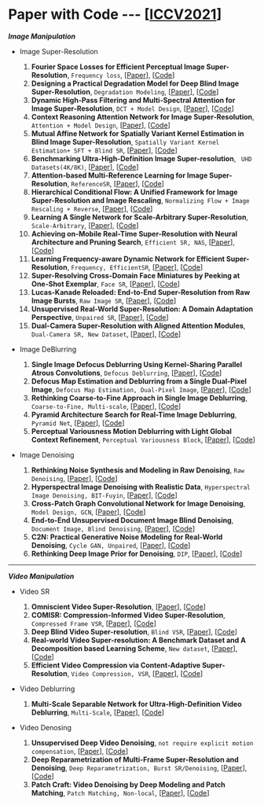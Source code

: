 # Paper with Code --- [[ICCV2021](https://openaccess.thecvf.com/ICCV2021)]

***Image Manipulation***
  - Image Super-Resolution
    1. **Fourier Space Losses for Efficient Perceptual Image Super-Resolution**, `Frequency loss`, [[Paper](https://openaccess.thecvf.com/content/ICCV2021/papers/Fuoli_Fourier_Space_Losses_for_Efficient_Perceptual_Image_Super-Resolution_ICCV_2021_paper.pdf)], [[Code](https://github.com/dariofuoli/)]
    2. **Designing a Practical Degradation Model for Deep Blind Image Super-Resolution**, `Degradation Modeling`, [[Paper](https://openaccess.thecvf.com/content/ICCV2021/papers/Zhang_Designing_a_Practical_Degradation_Model_for_Deep_Blind_Image_Super-Resolution_ICCV_2021_paper.pdf)], [[Code](https://github.com/cszn/BSRGAN)]
    3. **Dynamic High-Pass Filtering and Multi-Spectral Attention for Image Super-Resolution**, `DCT + Model Design`, [[Paper](https://openaccess.thecvf.com/content/ICCV2021/papers/Magid_Dynamic_High-Pass_Filtering_and_Multi-Spectral_Attention_for_Image_Super-Resolution_ICCV_2021_paper.pdf)], [[Code](https://paperswithcode.com/paper/dynamic-high-pass-filtering-and-multi)]
    4. **Context Reasoning Attention Network for Image Super-Resolution**, `Attention + Model Design`, [[Paper](https://openaccess.thecvf.com/content/ICCV2021/papers/Zhang_Context_Reasoning_Attention_Network_for_Image_Super-Resolution_ICCV_2021_paper.pdf)], [[Code](https://github.com/yulunzhang)]
    5. **Mutual Affine Network for Spatially Variant Kernel Estimation in Blind Image Super-Resolution**, `Spatially Variant Kernel Estimation+ SFT + Blind SR`, [[Paper](https://openaccess.thecvf.com/content/ICCV2021/papers/Liang_Mutual_Affine_Network_for_Spatially_Variant_Kernel_Estimation_in_Blind_ICCV_2021_paper.pdf)], [[Code](https://github.com/JingyunLiang/MANet)]
    6. **Benchmarking Ultra-High-Definition Image Super-resolution**, ` UHD Datasets(4K/8K)`, [[Paper](https://openaccess.thecvf.com/content/ICCV2021/papers/Zhang_Benchmarking_Ultra-High-Definition_Image_Super-Resolution_ICCV_2021_paper.pdf)], [[Code](https://github.com/HDCVLab/Benchmarking-Ultra-High-Definition-Image-Super-resolution)]
    7. **Attention-based Multi-Reference Learning for Image Super-Resolution**, `ReferenceSR`, [[Paper](https://openaccess.thecvf.com/content/ICCV2021/papers/Pesavento_Attention-Based_Multi-Reference_Learning_for_Image_Super-Resolution_ICCV_2021_paper.pdf)], [[Code](https://marcopesavento.github.io/AMRSR/)]
    8. **Hierarchical Conditional Flow: A Unified Framework for Image Super-Resolution and Image Rescaling**, `Normalizing Flow + Image Rescaling + Reverse`, [[Paper](https://openaccess.thecvf.com/content/ICCV2021/papers/Liang_Hierarchical_Conditional_Flow_A_Unified_Framework_for_Image_Super-Resolution_and_ICCV_2021_paper.pdf)], [[Code](https://github.com/JingyunLiang/HCFlow)]
    9. **Learning A Single Network for Scale-Arbitrary Super-Resolution**, `Scale-Arbitrary`, [[Paper](https://openaccess.thecvf.com/content/ICCV2021/papers/Wang_Learning_a_Single_Network_for_Scale-Arbitrary_Super-Resolution_ICCV_2021_paper.pdf)], [[Code](https://github.com/LongguangWang/Scale-Arbitrary-SR)]
    10. **Achieving on-Mobile Real-Time Super-Resolution with Neural Architecture and Pruning Search**, `Efficient SR, NAS`, [[Paper](https://openaccess.thecvf.com/content/ICCV2021/papers/Zhan_Achieving_On-Mobile_Real-Time_Super-Resolution_With_Neural_Architecture_and_Pruning_Search_ICCV_2021_paper.pdf)], [[Code](https://paperswithcode.com/paper/achieving-on-mobile-real-time-super)]
    11. **Learning Frequency-aware Dynamic Network for Efficient Super-Resolution**, `Frequency, EfficientSR`, [[Paper](https://openaccess.thecvf.com/content/ICCV2021/papers/Xie_Learning_Frequency-Aware_Dynamic_Network_for_Efficient_Super-Resolution_ICCV_2021_paper.pdf)], [[Code](https://paperswithcode.com/paper/learning-frequency-aware-dynamic-network-for)]
    12. **Super-Resolving Cross-Domain Face Miniatures by Peeking at One-Shot Exemplar**, `Face SR`, [[Paper](https://openaccess.thecvf.com/content/ICCV2021/papers/Li_Super-Resolving_Cross-Domain_Face_Miniatures_by_Peeking_at_One-Shot_Exemplar_ICCV_2021_paper.pdf)], [[Code](https://paperswithcode.com/paper/super-resolving-cross-domain-face-miniatures)]
    13. **Lucas-Kanade Reloaded: End-to-End Super-Resolution from Raw Image Bursts**, `Raw Image SR`, [[Paper](https://openaccess.thecvf.com/content/ICCV2021/papers/Lecouat_Lucas-Kanade_Reloaded_End-to-End_Super-Resolution_From_Raw_Image_Bursts_ICCV_2021_paper.pdf)], [[Code](https://paperswithcode.com/paper/aliasing-is-your-ally-end-to-end-super)]
    14. **Unsupervised Real-World Super-Resolution: A Domain Adaptation Perspective**, `Unpaired SR`, [[Paper](https://openaccess.thecvf.com/content/ICCV2021/papers/Wang_Unsupervised_Real-World_Super-Resolution_A_Domain_Adaptation_Perspective_ICCV_2021_paper.pdf)], [[Code](https://paperswithcode.com/paper/unsupervised-real-world-super-resolution-a)]
    15. **Dual-Camera Super-Resolution with Aligned Attention Modules**, `Dual-Camera SR, New Dataset`, [[Paper](https://openaccess.thecvf.com/content/ICCV2021/papers/Wang_Dual-Camera_Super-Resolution_With_Aligned_Attention_Modules_ICCV_2021_paper.pdf)], [[Code](https://github.com/Tengfei-Wang/DCSR)]
   
  - Image DeBlurring
    1. **Single Image Defocus Deblurring Using Kernel-Sharing Parallel Atrous Convolutions**, `Defocus Deblurring`, [[Paper](https://openaccess.thecvf.com/content/ICCV2021/papers/Son_Single_Image_Defocus_Deblurring_Using_Kernel-Sharing_Parallel_Atrous_Convolutions_ICCV_2021_paper.pdf)], [[Code](https://github.com/HyeongseokSon1/KPAC)]
    2. **Defocus Map Estimation and Deblurring from a Single Dual-Pixel Image**, `Defocus Map Estimation, Dual-Pixel Image`, [[Paper](https://openaccess.thecvf.com/content/ICCV2021/papers/Xin_Defocus_Map_Estimation_and_Deblurring_From_a_Single_Dual-Pixel_Image_ICCV_2021_paper.pdf)], [[Code](https://paperswithcode.com/paper/defocus-map-estimation-and-deblurring-from-a-1)]
    3. **Rethinking Coarse-to-Fine Approach in Single Image Deblurring**, `Coarse-to-Fine, Multi-scale`, [[Paper](https://openaccess.thecvf.com/content/ICCV2021/papers/Cho_Rethinking_Coarse-To-Fine_Approach_in_Single_Image_Deblurring_ICCV_2021_paper.pdf)], [[Code](https://github.com/chosj95/MIMO-UNet.)]
    4. **Pyramid Architecture Search for Real-Time Image Deblurring**, `Pyramid Net`, [[Paper](https://openaccess.thecvf.com/content/ICCV2021/papers/Hu_Pyramid_Architecture_Search_for_Real-Time_Image_Deblurring_ICCV_2021_paper.pdf)], [[Code](https://paperswithcode.com/paper/pyramid-architecture-search-for-real-time)]
    5. **Perceptual Variousness Motion Deblurring with Light Global Context Refinement**, `Perceptual Variousness Block`, [[Paper](https://openaccess.thecvf.com/content/ICCV2021/papers/Li_Perceptual_Variousness_Motion_Deblurring_With_Light_Global_Context_Refinement_ICCV_2021_paper.pdf)], [[Code](https://paperswithcode.com/paper/perceptual-variousness-motion-deblurring-with)]


  - Image Denoising
    1. **Rethinking Noise Synthesis and Modeling in Raw Denoising**, `Raw Denoising`, [[Paper](https://openaccess.thecvf.com/content/ICCV2021/papers/Fuoli_Fourier_Space_Losses_for_Efficient_Perceptual_Image_Super-Resolution_ICCV_2021_paper.pdf)], [[Code](https://github.com/dariofuoli/)]
    2. **Hyperspectral Image Denoising with Realistic Data**, `Hyperspectral Image Denoising, BIT-Fuyin`, [[Paper](https://openaccess.thecvf.com/content/ICCV2021/papers/Zhang_Hyperspectral_Image_Denoising_With_Realistic_Data_ICCV_2021_paper.pdf)], [[Code](https://github.com/ColinTaoZhang/HSIDwRD)]
    3. **Cross-Patch Graph Convolutional Network for Image Denoising**, `Model Design, GCN`, [[Paper](https://openaccess.thecvf.com/content/ICCV2021/papers/Li_Cross-Patch_Graph_Convolutional_Network_for_Image_Denoising_ICCV_2021_paper.pdf)], [[Code]()]
    4. **End-to-End Unsupervised Document Image Blind Denoising**, `Document Image, Blind Denoising`, [[Paper](https://openaccess.thecvf.com/content/ICCV2021/papers/Gangeh_End-to-End_Unsupervised_Document_Image_Blind_Denoising_ICCV_2021_paper.pdf)], [[Code]()]
    5. **C2N: Practical Generative Noise Modeling for Real-World Denoising**, `Cycle GAN, Unpaired`, [[Paper](https://openaccess.thecvf.com/content/ICCV2021/papers/Jang_C2N_Practical_Generative_Noise_Modeling_for_Real-World_Denoising_ICCV_2021_paper.pdf)], [[Code](https://github.com/sanghyun-son)]
    6. **Rethinking Deep Image Prior for Denoising**, `DIP`, [[Paper](https://openaccess.thecvf.com/content/ICCV2021/papers/Jo_Rethinking_Deep_Image_Prior_for_Denoising_ICCV_2021_paper.pdf)], [[Code](https://github.com/gistvision/dip-denosing)]
  
---
***Video Manipulation***
- Video SR
  1. **Omniscient Video Super-Resolution**, [[Paper](https://openaccess.thecvf.com/content/ICCV2021/papers/Yi_Omniscient_Video_Super-Resolution_ICCV_2021_paper.pdf)], [[Code]( https://github.com/psychopa4/OVSR)]
  2. **COMISR: Compression-Informed Video Super-Resolution**, `Compressed Frame VSR`, [[Paper](https://openaccess.thecvf.com/content/ICCV2021/papers/Li_COMISR_Compression-Informed_Video_Super-Resolution_ICCV_2021_paper.pdf)], [[Code](https://github.com/google-research/google-research/tree/master/comisr)]
  3. **Deep Blind Video Super-resolution**, `Blind VSR`, [[Paper](https://openaccess.thecvf.com/content/ICCV2021/papers/Pan_Deep_Blind_Video_Super-Resolution_ICCV_2021_paper.pdf)], [[Code](https://github.com/csbhr/Deep-Blind-VSR)]
  4. **Real-world Video Super-resolution: A Benchmark Dataset and A Decomposition based Learning Scheme**, `New dataset`, [[Paper](https://openaccess.thecvf.com/content/ICCV2021/papers/Yang_Real-World_Video_Super-Resolution_A_Benchmark_Dataset_and_a_Decomposition_Based_ICCV_2021_paper.pdf)], [[Code](https://github.com/IanYeung/RealVSR)]
  5. **Efficient Video Compression via Content-Adaptive Super-Resolution**, `Video Compression, VSR`, [[Paper](https://openaccess.thecvf.com/content/ICCV2021/papers/Khani_Efficient_Video_Compression_via_Content-Adaptive_Super-Resolution_ICCV_2021_paper.pdf)], [[Code](https://github.com/AdaptiveVC/SRVC.git)]

- Video Deblurring
  1. **Multi-Scale Separable Network for Ultra-High-Definition Video Deblurring**, `Multi-Scale`, [[Paper](https://openaccess.thecvf.com/content/ICCV2021/papers/Deng_Multi-Scale_Separable_Network_for_Ultra-High-Definition_Video_Deblurring_ICCV_2021_paper.pdf)], [[Code](https://github.com/dseny/UHDVD)]

- Video Denosing
  1. **Unsupervised Deep Video Denoising**, `not require explicit motion compensation`, [[Paper](https://openaccess.thecvf.com/content/ICCV2021/papers/Sheth_Unsupervised_Deep_Video_Denoising_ICCV_2021_paper.pdf)], [[Code](https://sreyas-mohan.github.io/udvd/)]
  2. **Deep Reparametrization of Multi-Frame Super-Resolution and Denoising**, `Deep Reparametrization, Burst SR/Denoising`, [[Paper](https://openaccess.thecvf.com/content/ICCV2021/papers/Bhat_Deep_Reparametrization_of_Multi-Frame_Super-Resolution_and_Denoising_ICCV_2021_paper.pdf)], [[Code](https://github.com/martin-danelljan)]
  3. **Patch Craft: Video Denoising by Deep Modeling and Patch Matching**, `Patch Matching, Non-local`, [[Paper](https://openaccess.thecvf.com/content/ICCV2021/papers/Vaksman_Patch_Craft_Video_Denoising_by_Deep_Modeling_and_Patch_Matching_ICCV_2021_paper.pdf)], [[Code](https://paperswithcode.com/paper/patch-craft-video-denoising-by-deep-modeling)]

